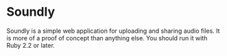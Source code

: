 # Soundly

Soundly is a simple web application for uploading and sharing audio files. It is more of a proof of concept than anything else. You should run it with Ruby 2.2 or later.
